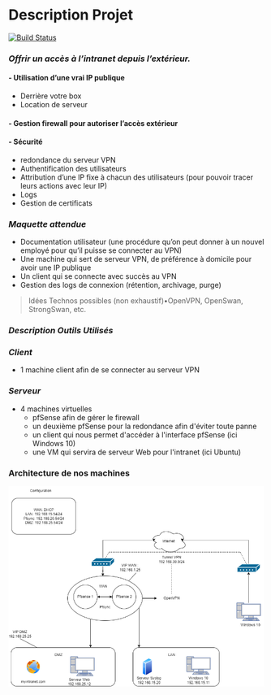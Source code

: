 # Description Projet

[![Build Status](https://travis-ci.org/joemccann/dillinger.svg?branch=master)](https://travis-ci.org/joemccann/dillinger)
 

### _Offrir un accès à l’intranet depuis l’extérieur._

#### - Utilisation d’une vrai IP publique 
- Derrière votre box  
- Location de serveur

#### - Gestion firewall pour autoriser l’accès extérieur

#### - Sécurité 
- redondance du serveur VPN
- Authentification des utilisateurs
- Attribution d’une IP fixe à chacun des utilisateurs (pour pouvoir tracer leurs actions avec leur IP)
- Logs
- Gestion de certificats

### _Maquette attendue_
- Documentation utilisateur (une procédure qu’on peut donner à un nouvel employé pour qu’il puisse se connecter au VPN)
- Une machine qui sert de serveur VPN, de préférence à domicile pour avoir une IP publique
- Un client qui se connecte avec succès au VPN
- Gestion des logs de connexion (rétention, archivage, purge)

> Idées Technos possibles (non exhaustif)•OpenVPN, OpenSwan, StrongSwan, etc.


### _Description Outils Utilisés_

### _Client_

- 1 machine client afin de se connecter au serveur VPN

### _Serveur_

- 4 machines virtuelles
    - pfSense afin de gérer le firewall
    - un deuxième pfSense pour la redondance afin d'éviter toute panne
    - un client qui nous permet d'accéder à l'interface pfSense (ici Windows 10)
    - une VM qui servira de serveur Web pour l'intranet (ici Ubuntu)

### Architecture de nos machines

![Architecture](architecture.png)


